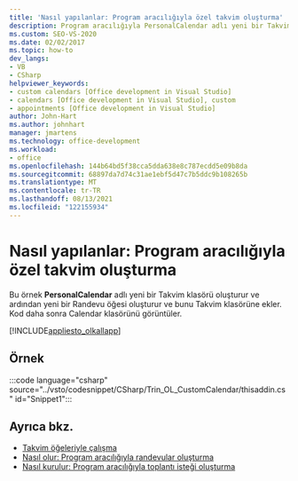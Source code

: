 ```yaml
---
title: 'Nasıl yapılanlar: Program aracılığıyla özel takvim oluşturma'
description: Program aracılığıyla PersonalCalendar adlı yeni bir Takvim klasörü oluşturmak ve ardından yeni bir Randevu öğesi oluşturmak ve Bunu Takvim klasörüne eklemek için bu örneği kullanın.
ms.custom: SEO-VS-2020
ms.date: 02/02/2017
ms.topic: how-to
dev_langs:
- VB
- CSharp
helpviewer_keywords:
- custom calendars [Office development in Visual Studio]
- calendars [Office development in Visual Studio], custom
- appointments [Office development in Visual Studio]
author: John-Hart
ms.author: johnhart
manager: jmartens
ms.technology: office-development
ms.workload:
- office
ms.openlocfilehash: 144b64bd5f38cca5dda638e8c787ecdd5e09b8da
ms.sourcegitcommit: 68897da7d74c31ae1ebf5d47c7b5ddc9b108265b
ms.translationtype: MT
ms.contentlocale: tr-TR
ms.lasthandoff: 08/13/2021
ms.locfileid: "122155934"
---
```

# <a name="how-to-programmatically-create-a-custom-calendar"></a>Nasıl yapılanlar: Program aracılığıyla özel takvim oluşturma
  Bu örnek **PersonalCalendar** adlı yeni bir Takvim klasörü oluşturur ve ardından yeni bir Randevu öğesi oluşturur ve bunu Takvim klasörüne ekler. Kod daha sonra Calendar klasörünü görüntüler.

 [!INCLUDE[appliesto_olkallapp](../vsto/includes/appliesto-olkallapp-md.md)]

## <a name="example"></a>Örnek
 :::code language="csharp" source="../vsto/codesnippet/CSharp/Trin_OL_CustomCalendar/thisaddin.cs" id="Snippet1":::

## <a name="see-also"></a>Ayrıca bkz.
- [Takvim öğeleriyle çalışma](../vsto/working-with-calendar-items.md)
- [Nasıl olur: Program aracılığıyla randevular oluşturma](../vsto/how-to-programmatically-create-appointments.md)
- [Nasıl kurulur: Program aracılığıyla toplantı isteği oluşturma](../vsto/how-to-programmatically-create-a-meeting-request.md)
